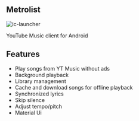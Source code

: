 ## Metrolist

<img src="https://i.ibb.co/56zhnpD/ic-launcher.png" alt="ic-launcher" border="0" /></a>

YouTube Music client for Android

## Features

- Play songs from YT Music without ads
- Background playback
- Library management
- Cache and download songs for offline playback
- Synchronized lyrics
- Skip silence
- Adjust tempo/pitch
- Material Ui
